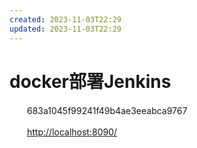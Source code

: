 ```yaml
---
created: 2023-11-03T22:29
updated: 2023-11-03T22:29
---
```

# docker部署Jenkins

　　683a1045f99241f49b4ae3eeabca9767

　　[http://localhost:8090/](http://localhost:8090/)
